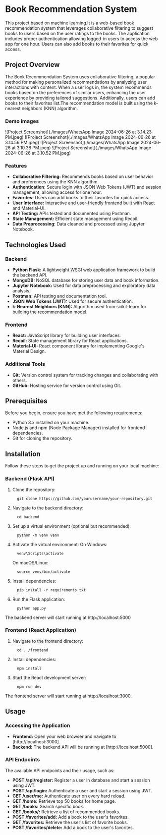 # Book Recommendation System
This project based on machine learning.It is a web-based book recommendation system that leverages collaborative filtering to suggest books to users based on the user ratings to the books. The application includes proper authentication allowing logged-in users to access the web app for one hour. Users can also add books to their favorites for quick access.

## Project Overview
The Book Recommendation System uses collaborative filtering, a popular method for making personalized recommendations by analyzing user interactions with content. When a user logs in, the system recommends books based on the preferences of similar users, enhancing the user experience by providing tailored suggestions. Additionally, users can add books to their favorites list.The recommendation model is built using the k-nearest neighbors (KNN) algorithm.

### Demo images

![Project Screenshot](./images/WhatsApp Image 2024-06-26 at 3.14.23 PM.jpeg)
![Project Screenshot](./images/WhatsApp Image 2024-06-26 at 3.14.56 PM.jpeg)
![Project Screenshot](./images/WhatsApp Image 2024-06-26 at 3.10.38 PM.jpeg)
![Project Screenshot](./images/WhatsApp Image 2024-06-26 at 3.10.52 PM.jpeg)


### Features
- **Collaborative Filtering:** Recommends books based on user behavior and preferences using the KNN algorithm.
- **Authentication:** Secure login with JSON Web Tokens (JWT) and session management, allowing access for one hour.
- **Favorites:** Users can add books to their favorites for quick access.
- **User Interface:** Interactive and user-friendly frontend built with React and Material-UI.
- **API Testing:** APIs tested and documented using Postman.
- **State Management:** Efficient state management using Recoil.
- **Data Preprocessing:** Data cleaned and processed using Jupyter Notebook.

## Technologies Used

### Backend

- **Python Flask:** A lightweight WSGI web application framework to build the backend API.
- **MongoDB:** NoSQL database for storing user data and book information.
- **Jupyter Notebook:** Used for data preprocessing and exploratory data analysis.
- **Postman:** API testing and documentation tool.
- **JSON Web Tokens (JWT):** Used for secure authentication.
- **k-Nearest Neighbors (KNN):** Algorithm used from scikit-learn for building the recommendation model.

### Frontend

- **React:** JavaScript library for building user interfaces.
- **Recoil:** State management library for React applications.
- **Material-UI:** React component library for implementing Google's Material Design.
  
### Additional Tools

- **Git:** Version control system for tracking changes and collaborating with others.
- **GitHub:** Hosting service for version control using Git.

## Prerequisites

Before you begin, ensure you have met the following requirements:

- Python 3.x installed on your machine.
- Node.js and npm (Node Package Manager) installed for frontend dependencies.
- Git for cloning the repository.

## Installation

Follow these steps to get the project up and running on your local machine:

### Backend (Flask API)

1. Clone the repository:
   ```
     git clone https://github.com/yourusername/your-repository.git
   ```
2. Navigate to the backend directory:
   ```
     cd backend
   ``` 
3. Set up a virtual environment (optional but recommended):
   ```
     python -m venv venv
   ```
4. Activate the virtual environment:
   On Windows:
     ```
       venv\Scripts\activate
     ```
   On macOS/Linux:
     ```
       source venv/bin/activate
     ```
5. Install dependencies:
   ```
     pip install -r requirements.txt
   ```
6. Run the Flask application:
   ```
     python app.py
   ```

The backend server will start running at http://localhost:5000

### Frontend (React Application)
1. Navigate to the frontend directory:
   ```
     cd ../frontend
   ```
2. Install dependencies:
   ```
     npm install
   ```
3. Start the React development server:
   ```
     npm run dev
   ```

The frontend server will start running at http://localhost:3000.

## Usage

### Accessing the Application

- **Frontend:** Open your web browser and navigate to [http://localhost:3000].
- **Backend:** The backend API will be running at [http://localhost:5000].

### API Endpoints

The available API endpoints and their usage, such as:

- **POST /api/register:** Register a user in database and start a session using JWT.
- **POST /api/login:** Authenticate a user and start a session using JWT.
- **GET /user/me:** Authenticate user on every hard reload.
- **GET /home:** Retrieve top 50 books for home page.
- **GET /books:** Search specific book.
- **GET /books/<bookname>:** Retrieve a list of recommended books.
- **POST /favorites/add:** Add a book to the user's favorites.
- **GET /favorites:** Retrieve the user's list of favorite books.
- **POST /favorites/delete:** Add a book to the user's favorites.


